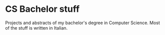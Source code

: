 # CS Bachelor stuff
Projects and abstracts of my bachelor's degree in Computer Science.
Most of the stuff is written in Italian.

